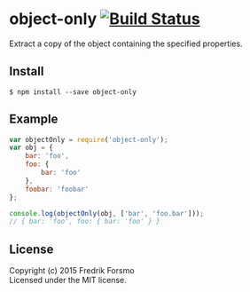 # object-only [![Build Status](https://secure.travis-ci.org/frozzare/object-only.png?branch=master)](http://travis-ci.org/frozzare/object-only)

Extract a copy of the object containing the specified properties.

## Install

```
$ npm install --save object-only
```

## Example

```javascript
var objectOnly = require('object-only');
var obj = {
	bar: 'foo',
	foo: {
		bar: 'foo'
	},
	foobar: 'foobar'
};

console.log(objectOnly(obj, ['bar', 'foo.bar']));
// { bar: 'foo', foo: { bar: 'foo' } }
```

## License
Copyright (c) 2015 Fredrik Forsmo  
Licensed under the MIT license.
